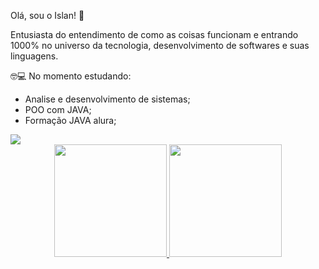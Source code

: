 Olá, sou o Islan! 👋

Entusiasta do entendimento de como as coisas funcionam e entrando 1000% no universo da tecnologia, desenvolvimento de softwares e suas linguagens.

🤓💻 No momento estudando:

 - Analise e desenvolvimento de sistemas;
 - POO com JAVA;
 - Formação JAVA alura;

<img src="https://cdn.jsdelivr.net/gh/devicons/devicon/icons/java/java-original.svg" />

 <div>
<div align="center">
  <a href="https://github.com/islanf">
  <img height="180em" src="https://github-readme-stats.vercel.app/api?username=islanf&show_icons=true&theme=dark&include_all_commits=true&count_private=true"/>
  <img height="180em" src="https://github-readme-stats.vercel.app/api/top-langs/?username=islanf&layout=compact&langs_count=7&theme=dark"/>
 
